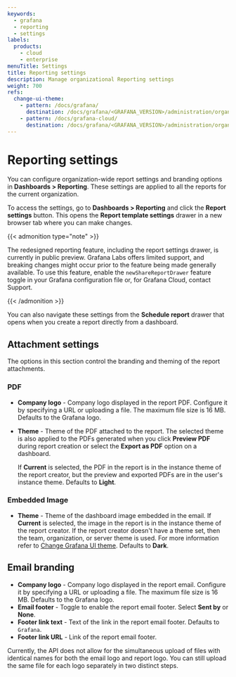 ```yaml
---
keywords:
  - grafana
  - reporting
  - settings
labels:
  products:
    - cloud
    - enterprise
menuTitle: Settings
title: Reporting settings
description: Manage organizational Reporting settings
weight: 700
refs:
  change-ui-theme:
    - pattern: /docs/grafana/
      destination: /docs/grafana/<GRAFANA_VERSION>/administration/organization-preferences/#change-grafana-ui-theme
    - pattern: /docs/grafana-cloud/
      destination: /docs/grafana/<GRAFANA_VERSION>/administration/organization-preferences/#change-grafana-ui-theme
---
```


# Reporting settings

You can configure organization-wide report settings and branding options in **Dashboards > Reporting**.
These settings are applied to all the reports for the current organization.

To access the settings, go to **Dashboards > Reporting** and click the **Report settings** button.
This opens the **Report template settings** drawer in a new browser tab where you can make changes.

{{< admonition type="note" >}}

The redesigned reporting feature, including the report settings drawer, is currently in public preview. Grafana Labs offers limited support, and breaking changes might occur prior to the feature being made generally available. To use this feature, enable the `newShareReportDrawer` feature toggle in your Grafana configuration file or, for Grafana Cloud, contact Support.

{{< /admonition >}}

You can also navigate these settings from the **Schedule report** drawer that opens when you create a report directly from a dashboard.

## Attachment settings

The options in this section control the branding and theming of the report attachments.

### PDF

- **Company logo** - Company logo displayed in the report PDF.
  Configure it by specifying a URL or uploading a file.
  The maximum file size is 16 MB.
  Defaults to the Grafana logo.

- **Theme** - Theme of the PDF attached to the report.
  The selected theme is also applied to the PDFs generated when you click **Preview PDF** during report creation or select the **Export as PDF** option on a dashboard.

  If **Current** is selected, the PDF in the report is in the instance theme of the report creator, but the preview and exported PDFs are in the user's instance theme.
  Defaults to **Light**.

### Embedded Image

- **Theme** - Theme of the dashboard image embedded in the email.
  If **Current** is selected, the image in the report is in the instance theme of the report creator. If the report creator doesn't have a theme set, then the team, organization, or server theme is used. For more information refer to [Change Grafana UI theme](ref:change-ui-theme).
  Defaults to **Dark**.

<!-- vale Grafana.WordList = NO -->

## Email branding

<!-- vale Grafana.WordList = YES -->

- **Company logo** - Company logo displayed in the report email. Configure it by specifying a URL or uploading a file. The maximum file size is 16 MB. Defaults to the Grafana logo.
- **Email footer** - Toggle to enable the report email footer. Select **Sent by** or **None**.
- **Footer link text** - Text of the link in the report email footer. Defaults to `Grafana`.
- **Footer link URL** - Link of the report email footer.

Currently, the API does not allow for the simultaneous upload of files with identical names for both the email logo and report logo.
You can still upload the same file for each logo separately in two distinct steps.

